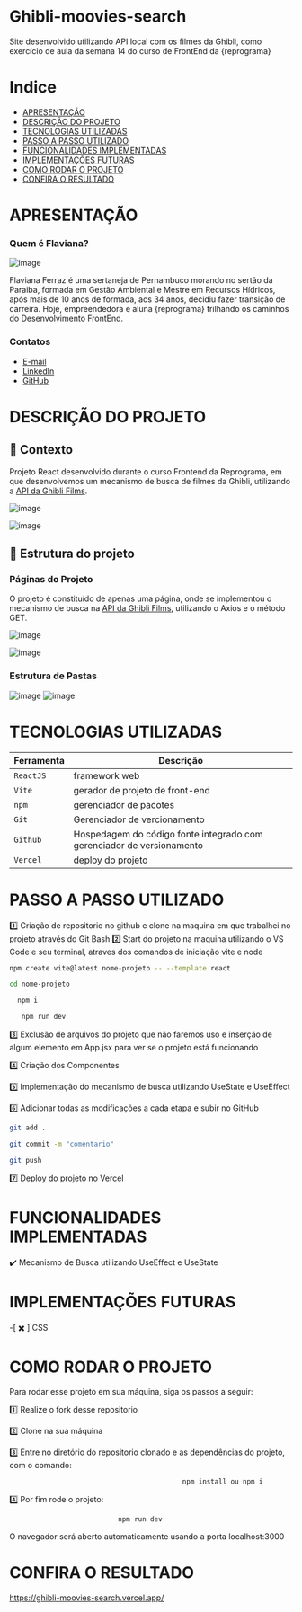 # Ghibli-moovies-search
Site desenvolvido utilizando API local com os filmes da Ghibli, como exercício de aula da semana 14 do curso de FrontEnd da {reprograma}

# Indice

- [APRESENTAÇÃO](#APRESENTAÇÃO)
- [DESCRIÇÃO DO PROJETO](#Descrição-Do-Projeto)
- [TECNOLOGIAS UTILIZADAS](#Tecnologias-Utilizadas)
- [PASSO A PASSO UTILIZADO](#Passo-A-Passo-Utilizado)
- [FUNCIONALIDADES IMPLEMENTADAS](#Funcionalidades-Implementadas)
- [IMPLEMENTAÇÕES FUTURAS](#Implementações-Futuras)
- [COMO RODAR O PROJETO](#Como-Rodar-O-Projeto)
- [CONFIRA O RESULTADO ](#Confira-O-Resultado)


# APRESENTAÇÃO

### Quem é Flaviana?

![image](https://github.com/FlavianaFXT/ProjetoFinal-reprograma/assets/113718720/1e13d5e7-b1b4-4701-a689-ec293ec77ea1)

Flaviana Ferraz é uma sertaneja de Pernambuco morando no sertão da Paraiba, formada em Gestão Ambiental e Mestre em Recursos Hídricos, após mais de 10 anos de formada, aos 34 anos, decidiu fazer transição de carreira. Hoje, empreendedora e aluna {reprograma} trilhando os caminhos do Desenvolvimento FrontEnd.

### Contatos

- [E-mail](flaviferraz@yahoo.com.br)
- [LinkedIn](https://www.linkedin.com/in/flaviana-ferraz-frontend)
- [GitHub](https://github.com/flavianafxt)


# DESCRIÇÃO DO PROJETO

## 🧠 Contexto

Projeto React desenvolvido durante o curso Frontend da Reprograma, em que desenvolvemos um mecanismo de busca de filmes da Ghibli, utilizando a [API da Ghibli Films]('https://ghibliapi.vercel.app/films').


![image](https://github.com/FlavianaFXT/Ghibli-_api/assets/113718720/864177e8-da65-4b2e-8544-06faee1caf3e)

![image](https://github.com/FlavianaFXT/Ghibli-_api/assets/113718720/a391cbbf-6100-408c-ae2e-991e51e9fbd0)


## 🧠 Estrutura do projeto

### Páginas do Projeto

O projeto é constituído de apenas uma página, onde se implementou o mecanismo de busca na [API da Ghibli Films]('https://ghibliapi.vercel.app/films'), utilizando o Axios e o método GET.

![image](https://github.com/FlavianaFXT/Ghibli-_api/assets/113718720/53693753-0b5d-485a-948e-2a11f1934369)

![image](https://github.com/FlavianaFXT/Ghibli-_api/assets/113718720/bfd7d476-4f56-40d7-8f84-e00e1ec8beab)


### Estrutura de Pastas

![image](https://github.com/FlavianaFXT/Ghibli-_api/assets/113718720/98583c43-0564-4363-9232-788f03f8195c)
![image](https://github.com/FlavianaFXT/Ghibli-_api/assets/113718720/5dbbdf26-f4cc-4ae5-8edd-c5e81ae9f3c3)



# TECNOLOGIAS UTILIZADAS

| Ferramenta | Descrição |
| --- | --- |
| `ReactJS` | framework web|
| `Vite` | gerador de projeto de front-end|
| `npm` | gerenciador de pacotes|
| `Git` | Gerenciador de vercionamento|
| `Github` | Hospedagem do código fonte integrado com gerenciador de versionamento|
| `Vercel` | deploy do projeto|

# PASSO A PASSO UTILIZADO

1️⃣ Criação de repositorio no github e clone na maquina em que trabalhei no projeto através do Git Bash
2️⃣ Start do projeto na maquina utilizando o VS Code e seu terminal, atraves dos comandos de iniciação vite e node
 
  ```bash
  npm create vite@latest nome-projeto -- --template react
  ```
   ```bash
  cd nome-projeto
   ```
  ```bash
    npm i
  ```
  ```bash
     npm run dev
  ```
  
3️⃣ Exclusão de arquivos do projeto que não faremos uso e inserção de algum elemento em App.jsx para ver se o projeto está funcionando

4️⃣ Criação dos Componentes

5️⃣ Implementação do mecanismo de busca utilizando UseState e UseEffect

6️⃣ Adicionar todas as modificações a cada etapa e subir no GitHub
 ```bash
 git add .
 ```
 ```bash
 git commit -m "comentario"
```
 ```bash
 git push
```

7️⃣ Deploy do projeto no Vercel

# FUNCIONALIDADES IMPLEMENTADAS

✔️ Mecanismo de Busca utilizando UseEffect e UseState

#  IMPLEMENTAÇÕES FUTURAS

-[ ✖️ ] CSS

# COMO RODAR O PROJETO

Para rodar esse projeto em sua máquina, siga os passos a seguir:

1️⃣ Realize o fork desse repositorio

2️⃣ Clone na sua máquina

3️⃣ Entre no diretório do repositorio clonado e as dependências do projeto, com o comando:
```bash
                                           npm install ou npm i
```

4️⃣ Por fim rode o projeto:
```bash
                           npm run dev
```

O navegador será aberto automaticamente usando a porta localhost:3000 

  
# CONFIRA O RESULTADO 

https://ghibli-moovies-search.vercel.app/
